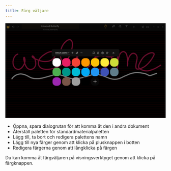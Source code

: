```yaml
---
title: Färg väljare
---
```


![Färgväljare](color_picker.png)

- Öppna, spara dialogrutan för att komma åt den i andra dokument
- Återställ paletten för standardmaterialpaletten
- Lägg till, ta bort och redigera palettens namn
- Lägg till nya färger genom att klicka på plusknappen i botten
- Redigera färgerna genom att långklicka på färgen

Du kan komma åt färgväljaren på visningsverktyget genom att klicka på färgknappen.
